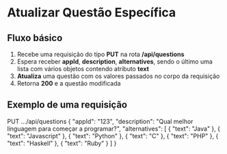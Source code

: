 # Atualizar Questão Específica

## Fluxo básico

1. Recebe uma requisição do tipo **PUT** na rota **/api/questions**
2. Espera receber **appId**, **description**, **alternatives**, sendo o último uma lista com vários objetos contendo atributo **text**
3. **Atualiza** uma questão com os valores passados no corpo da requisição
4. Retorna **200** e a questão modificada

## Exemplo de uma requisição

PUT .../api/questions
{
"appId": "123",
"description": "Qual melhor linguagem para começar a programar?",
"alternatives": [
{
"text": "Java"
},
{
"text": "Javascript"
},
{
"text": "Python"
},
{
"text": "C"
},
{
"text": "PHP"
},
{
"text": "Haskell"
},
{
"text": "Ruby"
}
]
}
